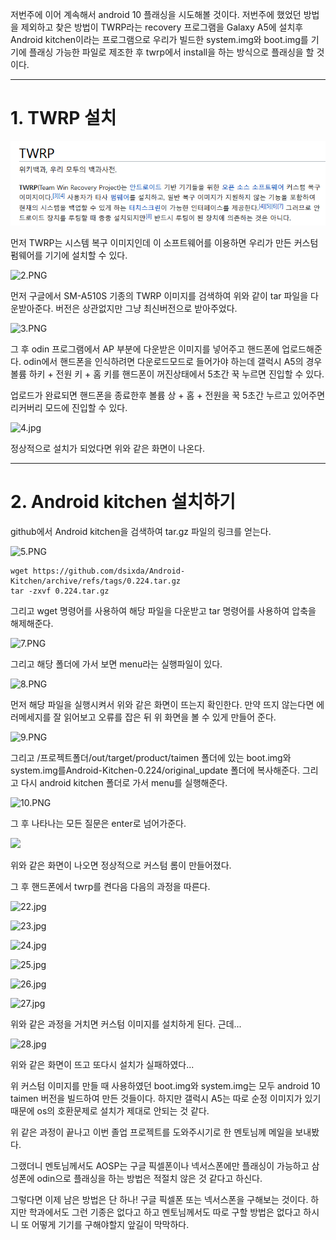 저번주에 이어 계속해서 android 10 플래싱을 시도해볼 것이다. 저번주에 했었던 방법을 제외하고 찾은 방법이 TWRP라는 recovery 프로그램을 Galaxy A5에 설치후 Android kitchen이라는 프로그램으로 우리가 빌드한 system.img와 boot.img를 기기에 플래싱 가능한 파일로 제조한 후 twrp에서 install을 하는 방식으로 플래싱을 할 것이다.

---

# 1. TWRP 설치

![1.PNG](/assets/images/4/1.PNG)

먼저 TWRP는 시스템 복구 이미지인데 이 소프트웨어를 이용하면 우리가 만든 커스텀 펌웨어를 기기에 설치할 수 있다.

![2.PNG](C:\Users\Don%20Oh\Desktop\images\4\2.PNG)

먼저 구글에서 SM-A510S 기종의 TWRP 이미지를 검색하여 위와 같이 tar 파일을 다운받아준다. 버전은 상관없지만 그냥 최신버전으로 받아주었다.

![3.PNG](C:\Users\Don%20Oh\Desktop\images\4\3.PNG)

그 후 odin 프로그램에서 AP 부분에 다운받은 이미지를 넣어주고 핸드폰에 업로드해준다. odin에서 핸드폰을 인식하려면 다운로드모드로 들어가야 하는데 갤럭시 A5의 경우 볼륨 하키 + 전원 키 + 홈 키를 핸드폰이 꺼진상태에서 5초간 꾹 누르면 진입할 수 있다.

업로드가 완료되면 핸드폰을 종료한후 볼륨 상 + 홈 + 전원을 꾹 5초간 누르고 있어주면 리커버리 모드에 진입할 수 있다.

![4.jpg](C:\Users\Don%20Oh\Desktop\images\4\4.jpg)

정상적으로 설치가 되었다면 위와 같은 화면이 나온다.

---

# 2. Android kitchen 설치하기

github에서 Android kitchen을 검색하여 tar.gz 파일의 링크를 얻는다.

![5.PNG](C:\Users\Don%20Oh\Desktop\images\4\5.PNG)

```
wget https://github.com/dsixda/Android-Kitchen/archive/refs/tags/0.224.tar.gz
tar -zxvf 0.224.tar.gz
```

그리고 wget 명령어를 사용하여 해당 파일을 다운받고 tar 명령어를 사용하여 압축을 해제해준다.

![7.PNG](C:\Users\Don%20Oh\Desktop\images\4\7.PNG)

그리고 해당 폴더에 가서 보면 menu라는 실행파일이 있다. 

![8.PNG](C:\Users\Don%20Oh\Desktop\images\4\8.PNG)

먼저 해당 파일을 실행시켜서 위와 같은 화면이 뜨는지 확인한다. 만약 뜨지 않는다면 에러메세지를 잘 읽어보고 오류를 잡은 뒤 위 화면을 볼 수 있게 만들어 준다.

![9.PNG](C:\Users\Don%20Oh\Desktop\images\4\9.PNG)

그리고 /프로젝트폴더/out/target/product/taimen 폴더에 있는 boot.img와 system.img를Android-Kitchen-0.224/original_update 폴더에 복사해준다. 그리고 다시 android kitchen 폴더로 가서 menu를 실행해준다.

![10.PNG](C:\Users\Don%20Oh\Desktop\images\4\10.PNG)

그 후 나타나는 모든 질문은 enter로 넘어가준다.

![](C:\Users\Don%20Oh\Desktop\images\4\21.PNG)

위와 같은 화면이 나오면 정상적으로 커스텀 롬이 만들어졌다.



그 후 핸드폰에서 twrp를 켠다음 다음의 과정을 따른다.

![22.jpg](C:\Users\Don%20Oh\Desktop\images\4\22.jpg)



![23.jpg](C:\Users\Don%20Oh\Desktop\images\4\23.jpg)

![24.jpg](C:\Users\Don%20Oh\Desktop\images\4\24.jpg)

![25.jpg](C:\Users\Don%20Oh\Desktop\images\4\25.jpg)

![26.jpg](C:\Users\Don%20Oh\Desktop\images\4\26.jpg)

![27.jpg](C:\Users\Don%20Oh\Desktop\images\4\27.jpg)

위와 같은 과정을 거치면 커스텀 이미지를 설치하게 된다. 근데...



![28.jpg](C:\Users\Don%20Oh\Desktop\images\4\28.jpg)

위와 같은 화면이 뜨고 또다시 설치가 실패하였다...



위 커스텀 이미지를 만들 때 사용하였던 boot.img와 system.img는 모두 android 10 taimen 버전을 빌드하여 만든 것들이다. 하지만 갤럭시 A5는 따로 순정 이미지가 있기때문에 os의 호환문제로 설치가 제대로 안되는 것 같다.



위 같은 과정이 끝나고 이번 졸업 프로젝트를 도와주시기로 한 멘토님께 메일을 보내봤다.

그랬더니 멘토님께서도 AOSP는 구글 픽셀폰이나 넥서스폰에만 플래싱이 가능하고 삼성폰에 odin으로 플래싱을 하는 방법은 적절치 않은 것 같다고 하신다.



그렇다면 이제 남은 방법은 단 하나! 구글 픽셀폰 또는 넥서스폰을 구해보는 것이다. 하지만 학과에서도 그런 기종은 없다고 하고 멘토님께서도 따로 구할 방법은 없다고 하시니 또 어떻게 기기를 구해야할지 앞길이 막막하다.
